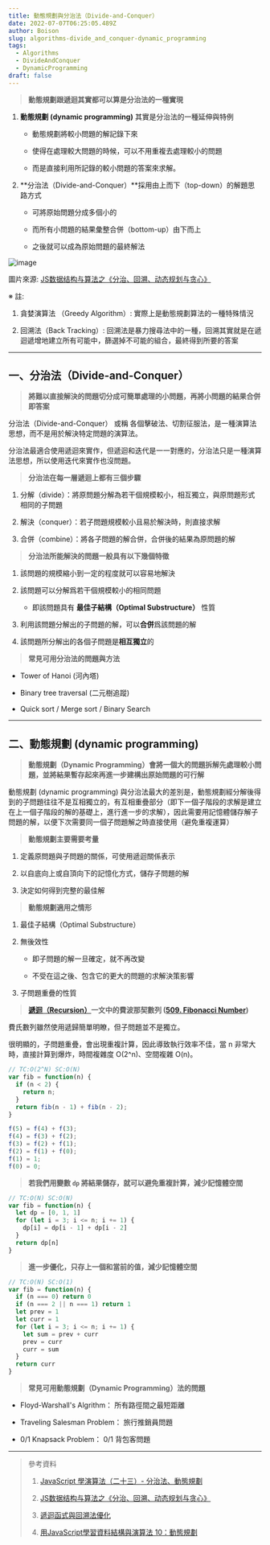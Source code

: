 ```yaml
---
title: 動態規劃與分治法（Divide-and-Conquer）
date: 2022-07-07T06:25:05.489Z
author: Boison
slug: algorithms-divide_and_conquer-dynamic_programming
tags:
  - Algorithms
  - DivideAndConquer
  - DynamicProgramming
draft: false
---
```

> **動態規劃跟遞迴其實都可以算是分治法的一種實現**

1. **動態規劃 (dynamic programming)** 其實是分治法的一種延伸與特例

   * 動態規劃將較小問題的解記錄下來

   * 使得在處理較大問題的時候，可以不用重複去處理較小的問題

   * 而是直接利用所記錄的較小問題的答案來求解。

2. **分治法（Divide-and-Conquer）**採用由上而下（top-down）的解題思路方式

   * 可將原始問題分成多個小的

   * 而所有小問題的結果彙整合併（bottom-up）由下而上

   * 之後就可以成為原始問題的最終解法

![image](https://p1-jj.byteimg.com/tos-cn-i-t2oaga2asx/gold-user-assets/2020/6/7/1728f224fc3acaae~tplv-t2oaga2asx-zoom-in-crop-mark:3024:0:0:0.awebp)

圖片來源: [JS数据结构与算法之《分治、回溯、动态规划与贪心》](https://juejin.cn/post/6844904182680387597)

※ 註:

1. 貪婪演算法 （Greedy Algorithm）: 實際上是動態規劃算法的一種特殊情況

2. 回溯法（Back Tracking）: 回溯法是暴力搜尋法中的一種，回溯其實就是在遞迴遞增地建立所有可能中，篩選掉不可能的組合，最終得到所要的答案

---

## 一、分治法（Divide-and-Conquer）

> **將難以直接解決的問題切分成可簡單處理的小問題，再將小問題的結果合併即答案**

分治法（Divide-and-Conquer） 或稱 各個擊破法、切割征服法，是一種演算法思想，而不是用於解決特定問題的演算法。

分治法最適合使用遞迴來實作，但遞迴和迭代是一一對應的，分治法只是一種演算法思想，所以使用迭代來實作也沒問題。

> **分治法在每一層遞迴上都有三個步驟**

1. 分解（divide）：將原問題分解為若干個規模較小，相互獨立，與原問題形式相同的子問題

2. 解決（conquer）：若子問題規模較小且易於解決時，則直接求解

3. 合併（combine）：將各子問題的解合併，合併後的結果為原問題的解

> **分治法所能解決的問題一般具有以下幾個特徵**

1. 該問題的規模縮小到一定的程度就可以容易地解決

2. 該問題可以分解爲若干個規模較小的相同問題

   * 即該問題具有 **最佳子結構（Optimal Substructure）** 性質

3. 利用該問題分解出的子問題的解，可以**合併**爲該問題的解

4. 該問題所分解出的各個子問題是**相互獨立**的

> **常見可用分治法的問題與方法**

* Tower of Hanoi (河內塔)

* Binary tree traversal (二元樹追蹤)

* Quick sort / Merge sort / Binary Search

---

## 二、動態規劃 (dynamic programming)

> **動態規劃（Dynamic Programming）會將一個大的問題拆解先處理較小問題，並將結果暫存起來再進一步建構出原始問題的可行解**

動態規劃 (dynamic programming) 與分治法最大的差別是，動態規劃經分解後得到的子問題往往不是互相獨立的，有互相重疊部分（即下一個子階段的求解是建立在上一個子階段的解的基礎上，進行進一步的求解），因此需要用記憶體儲存解子問題的解，以便下次需要同一個子問題解之時直接使用（避免重複運算）

> **動態規劃主要需要考量**

1. 定義原問題與子問題的關係，可使用遞迴關係表示

2. 以自底向上或自頂向下的記憶化方式，儲存子問題的解

3. 決定如何得到完整的最佳解

> **動態規劃適用之情形**

1. 最佳子結構（Optimal Substructure）

2. 無後效性

   * 即子問題的解一旦確定，就不再改變

   * 不受在這之後、包含它的更大的問題的求解決策影響

3. 子問題重疊的性質

> **[遞迴（Recursion）](https://boison.tw/2022/07/recursion/)一文中的費波那契數列 ([509. Fibonacci Number](https://leetcode.com/problems/fibonacci-number/))**

費氏數列雖然使用遞歸簡單明瞭，但子問題並不是獨立。

很明顯的，子問題重疊，會出現重複計算，因此導致執行效率不佳，當 n 非常大時，直接計算到爆炸，時間複雜度 O(2^n)、空間複雜 O(n)。

```javascript
// TC:O(2^N) SC:O(N)
var fib = function(n) {
  if (n < 2) {
    return n;
  }
  return fib(n - 1) + fib(n - 2);
}

f(5) = f(4) + f(3);
f(4) = f(3) + f(2);
f(3) = f(2) + f(1);
f(2) = f(1) + f(0);
f(1) = 1;
f(0) = 0;
```

> **若我們用變數 `dp` 將結果儲存，就可以避免重複計算，減少記憶體空間**

```javascript
// TC:O(N) SC:O(N)
var fib = function(n) {
  let dp = [0, 1, 1]
  for (let i = 3; i <= n; i += 1) {
    dp[i] = dp[i - 1] + dp[i - 2]
  }
  return dp[n]
}
```

> **進一步優化，只存上一個和當前的值，減少記憶體空間**

```javascript
// TC:O(N) SC:O(1)
var fib = function(n) {
  if (n === 0) return 0
  if (n === 2 || n === 1) return 1
  let prev = 1
  let curr = 1
  for (let i = 3; i <= n; i += 1) {
    let sum = prev + curr
    prev = curr
    curr = sum
  }
  return curr
}
```

> **常見可用動態規劃（Dynamic Programming）法的問題**

* Floyd-Warshall's Algrithm： 所有路徑間之最短距離

* Traveling Salesman Problem： 旅行推銷員問題

* 0/1 Knapsack Problem： 0/1 背包客問題

---

> 參考資料
>
> 1. [JavaScript 學演算法（二十三）- 分治法、動態規劃](https://chupai.github.io/posts/2009/divide_and_conquer_dp/)
>
> 2. [JS数据结构与算法之《分治、回溯、动态规划与贪心》](https://juejin.cn/post/6844904182680387597)
>
> 3. [遞迴函式與回溯法優化](https://ithelp.ithome.com.tw/articles/10278340)
>
> 4. [用JavaScript學習資料結構與演算法 10：動態規劃](https://break0344.medium.com/data-structures-and-algorithms-10-dynamicprogramming-4f5991175691)